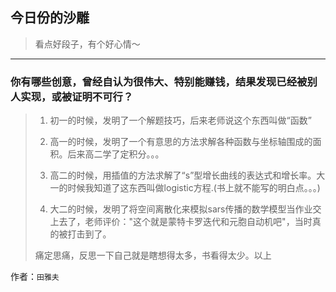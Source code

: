 ## 今日份的沙雕

> 看点好段子，有个好心情～


 
---

### 你有哪些创意，曾经自认为很伟大、特别能赚钱，结果发现已经被别人实现，或被证明不可行？

> 1. 初一的时候，发明了一个解题技巧，后来老师说这个东西叫做“函数”
> 
> 2. 高一的时候，发明了一个有意思的方法求解各种函数与坐标轴围成的面积。后来高二学了定积分。。。
> 
> 3. 高二的时候，用插值的方法求解了“s”型增长曲线的表达式和增长率。大一的时候我知道了这东西叫做logistic方程.(书上就不能写的明白点。。。)
> 
> 4. 大二的时候，发明了将空间离散化来模拟sars传播的数学模型当作业交上去了，老师评价："这个就是蒙特卡罗迭代和元胞自动机吧"，当时真的被打击到了。
> 
> 痛定思痛，反思一下自己就是瞎想得太多，书看得太少。以上


作者：`田雅夫`